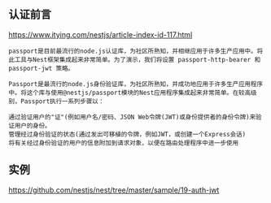 

## 认证前言

https://www.itying.com/nestjs/article-index-id-117.html
```
passport是目前最流行的node.js认证库，为社区所熟知，并相继应用于许多生产应用中。将此工具与Nest框架集成起来非常简单。为了演示，我们将设置 passport-http-bearer 和 passport-jwt 策略。
```

```
Passport是最流行的node.js身份验证库，为社区所熟知，并成功地应用于许多生产应用程序中。将这个库与使用@nestjs/passport模块的Nest应用程序集成起来非常简单。在较高级别，Passport执行一系列步骤以：

通过验证用户的"证"(例如用户名/密码、JSON Web令牌(JWT)或身份提供者的身份令牌)来验证用户的身份。
管理经过身份验证的状态(通过发出可移植的令牌，例如JWT，或创建一个Express会话)
将有关经过身份验证的用户的信息附加到请求对象，以便在路由处理程序中进一步使用
```

## 实例
https://github.com/nestjs/nest/tree/master/sample/19-auth-jwt